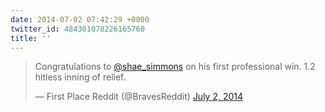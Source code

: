 ```yaml
---
date: 2014-07-02 07:42:29 +0000
twitter_id: 484301078226165760
title: ''
---
```


<blockquote class="twitter-tweet"><p lang="en" dir="ltr">Congratulations to <a href="https://twitter.com/shae_simmons?ref_src=twsrc%5Etfw">@shae_simmons</a> on his first professional win. 1.2 hitless inning of relief.</p>&mdash; First Place Reddit (@BravesReddit) <a href="https://twitter.com/BravesReddit/status/484163041139761152?ref_src=twsrc%5Etfw">July 2, 2014</a></blockquote>
<script async src="https://platform.twitter.com/widgets.js" charset="utf-8"></script>
